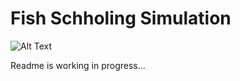 # Fish Schholing Simulation

![Alt Text](https://media.giphy.com/media/iI9l9PvGaUXgbOm9BQ/giphy.gif)

Readme is working in progress...

